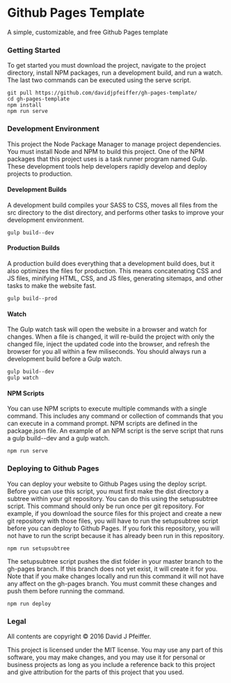 # Github Pages Template

A simple, customizable, and free Github Pages template

### Getting Started

To get started you must download the project, navigate to the project directory, install NPM packages, run a development build, and run a watch. The last two commands can be executed using the serve script.

```
git pull https://github.com/davidjpfeiffer/gh-pages-template/
cd gh-pages-template
npm install
npm run serve
```

### Development Environment

This project the Node Package Manager to manage project dependencies. You must install Node and NPM to build this project. One of the NPM packages that this project uses is a task runner program named Gulp. These development tools help developers rapidly develop and deploy projects to production.

#### Development Builds

A development build compiles your SASS to CSS, moves all files from the src directory to the dist directory, and performs other tasks to improve your development environment.

```
gulp build--dev
```

#### Production Builds

A production build does everything that a development build does, but it also optimizes the files for production. This means concatenating CSS and JS files, minifying HTML, CSS, and JS files, generating sitemaps, and other tasks to make the website fast.

```
gulp build--prod
```

#### Watch

The Gulp watch task will open the website in a browser and watch for changes. When a file is changed, it will re-build the project with only the changed file, inject the updated code into the browser, and refresh the browser for you all within a few miliseconds. You should always run a development build before a Gulp watch.

```
gulp build--dev
gulp watch
```

#### NPM Scripts

You can use NPM scripts to execute multiple commands with a single command. This includes any command or collection of commands that you can execute in a command prompt. NPM scripts are defined in the package.json file. An example of an NPM script is the serve script that runs a gulp build--dev and a gulp watch.

```
npm run serve
```

### Deploying to Github Pages

You can deploy your website to Github Pages using the deploy script. Before you can use this script, you must first make the dist directory a subtree within your git repository. You can do this using the setupsubtree script. This command should only be run once per git repository. For example, if you download the source files for this project and create a new git repository with those files, you will have to run the setupsubtree script before you can deploy to Github Pages. If you fork this repository, you will not have to run the script because it has already been run in this repository.

```
npm run setupsubtree
```

The setupsubtree script pushes the dist folder in your master branch to the gh-pages branch. If this branch does not yet exist, it will create it for you. Note that if you make changes locally and run this command it will not have any affect on the gh-pages branch. You must commit these changes and push them before running the command.

```
npm run deploy
```

### Legal

All contents are copyright © 2016 David J Pfeiffer.

This project is licensed under the MIT license. You may use any part of this software, you may make changes, and you may use it for personal or business projects as long as you include a reference back to this project and give attribution for the parts of this project that you used.
